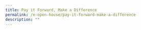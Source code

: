 ```yaml
---
title: Pay it Forward, Make a Difference
permalink: /e-open-house/pay-it-forward-make-a-difference
description: ""
---
```


